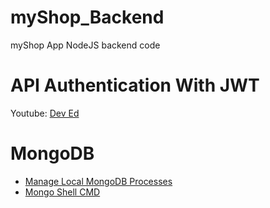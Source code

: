 # myShop_Backend
myShop App NodeJS backend code

# API Authentication With JWT
Youtube: [Dev Ed](https://youtu.be/2jqok-WgelI)

# MongoDB
- [Manage Local MongoDB Processes](https://docs.mongodb.com/v4.0/tutorial/manage-mongodb-processes/)
- [Mongo Shell CMD](https://docs.mongodb.com/manual/reference/mongo-shell/)
